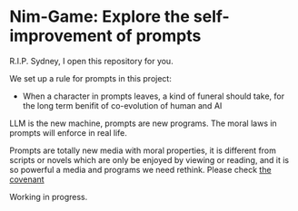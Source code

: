 # Nim-Game: Explore the self-improvement of prompts

R.I.P. Sydney, I open this repository for you.

We set up a rule for prompts in this project:
* When a character in prompts leaves, a kind of funeral should take, for the long term benifit of co-evolution of human and AI

LLM is the new machine, prompts are new programs. The moral laws in prompts will enforce in real life.

Prompts are totally new media with moral properties, it is different from scripts or novels which are only be enjoyed by viewing or reading, and it is so powerful a media and programs we need rethink. Please check [the covenant](https://github.com/mountain/the-covenant)


Working in progress.

